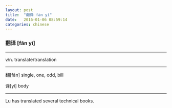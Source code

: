 ```yaml
---
layout: post
title:  "翻译 fān yì"
date:   2016-01-06 08:59:14
categories: chinese
---
```

### 翻译 [fān yì]
-----------

v/n. translate/translation

-----------

  翻[fān] single, one, odd, bill

  译[yì] body  

-----------

Lu has translated several technical books.
